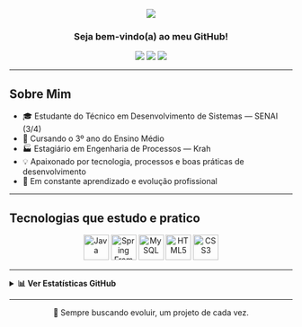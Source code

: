 <p align="center">
  <img src="https://capsule-render.vercel.app/api?type=waving&color=FFFFFF,50:2C5364,100:203A43&height=150&section=header&text=Carlos%20Jhonne&fontSize=40&fontAlign=center&animation=fadeIn&fontColor=FFFFFF" />
</p>

<h3 align="center">Seja bem-vindo(a) ao meu GitHub!</h3>

<div align="center">
  
  <a href="mailto:carlosjhonne7@gmail.com" style="text-decoration: none;">
    <img src="https://img.shields.io/badge/Gmail-D14836?style=for-the-badge&logo=gmail&logoColor=white" />
  </a>
  <a href="https://www.linkedin.com/in/carlos-jhonne/" style="text-decoration: none;">
    <img src="https://img.shields.io/badge/LinkedIn-0077B5?style=for-the-badge&logo=linkedin&logoColor=white" />
  </a>
  <a href="https://www.instagram.com/carlos_jhonness/" style="text-decoration: none;">
    <img src="https://img.shields.io/badge/Instagram-E4405F?style=for-the-badge&logo=instagram&logoColor=white" />
  </a>

</div>

---

## Sobre Mim

- 🎓 Estudante do Técnico em Desenvolvimento de Sistemas — SENAI (3/4)  
- 🎒 Cursando o 3º ano do Ensino Médio  
- 🏭 Estagiário em Engenharia de Processos — Krah  
- 💡 Apaixonado por tecnologia, processos e boas práticas de desenvolvimento  
- 🚀 Em constante aprendizado e evolução profissional  

---

## Tecnologias que estudo e pratico

<div align="center">
  <span href="https://www.google.com/search?q=o+que+é+Java" target="_blank" style="text-decoration: none;">
    <img src="https://cdn.jsdelivr.net/gh/devicons/devicon/icons/java/java-original.svg" width="45px" title="Java" />
  </a>
  <a href="https://www.google.com/search?q=o+que+é+Spring+Framework" target="_blank" style="text-decoration: none;">
    <img src="https://cdn.jsdelivr.net/gh/devicons/devicon/icons/spring/spring-original.svg" width="45px" title="Spring Framework" />
  </a>
  <a href="https://www.google.com/search?q=o+que+é+MySQL" target="_blank" style="text-decoration: none;">
    <img src="https://cdn.jsdelivr.net/gh/devicons/devicon/icons/mysql/mysql-original.svg" width="45px" title="MySQL" />
  </a>
  <a href="https://www.google.com/search?q=o+que+é+HTML5" target="_blank" style="text-decoration: none;">
    <img src="https://cdn.jsdelivr.net/gh/devicons/devicon/icons/html5/html5-original.svg" width="45px" title="HTML5" />
  </a>
  <a href="https://www.google.com/search?q=o+que+é+CSS3" target="_blank" style="text-decoration: none;">
    <img src="https://cdn.jsdelivr.net/gh/devicons/devicon/icons/css3/css3-original.svg" width="45px" title="CSS3" />
  </a>
</div>

---

<details>
  <summary><strong>📊 Ver Estatísticas GitHub</strong></summary>

  <div align="center">
    <img height="140em" src="https://github-readme-stats.vercel.app/api?username=JhonneSB&show_icons=true&theme=radical&border_radius=15&hide_title=true" alt="GitHub Stats"/>
    <img height="140em" src="https://github-readme-stats.vercel.app/api/top-langs/?username=JhonneSB&layout=compact&langs_count=6&theme=radical&border_radius=15" alt="Top Languages"/>
  </div>

</details>

---

<p align="center">🚀 Sempre buscando evoluir, um projeto de cada vez.</p>
